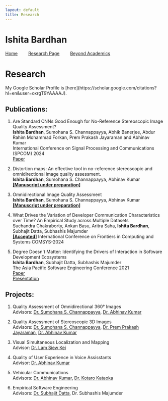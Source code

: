 ```yaml
---
layout: default
title: Research
---
```

<h1>Ishita Bardhan</h1>
<a href="{{ '/index' | absolute_url }}" style="margin-right: 30px;">Home</a>
<a href="{{ '/research' | absolute_url }}" style="margin-right: 30px;">Research Page</a>
<a href="{{ '/beyond_acad' | absolute_url }}">Beyond Academics</a>
<br>

<h1>Research</h1>
My Google Scholar Profile is [here](https://scholar.google.com/citations?hl=en&user=oxrgT9YAAAAJ).

<h2>Publications:</h2>

1. Are Standard CNNs Good Enough for No-Reference Stereoscopic Image Quality Assessment?<br>
<b>Ishita Bardhan</b>, Sumohana S. Channappayya, Abhik Banerjee, Abdur Rahim Mohammad Forkan, Prem Prakash Jayaraman and Abhinav Kumar<br>
International Conference on Signal Processing and Communications (SPCOM) 2024<br>
[Paper](https://ieeexplore.ieee.org/document/10631608)<br>

3. Distortion maps: An effective tool in no-reference stereoscopic and omnidirectional image quality assessment.<br>
<b>Ishita Bardhan</b>, Sumohana S. Channappayya, Abhinav Kumar<br>
<b><u>[Manuscript under preparation]</u></b>

4. Omnidirectional Image Quality Assessment<br>
<b>Ishita Bardhan</b>, Sumohana S. Channappayya, Abhinav Kumar<br>
<b><u>[Manuscript under preparation]</u></b>

5. What Drives the Variation of Developer Communication Characteristics over Time? An Empirical Study across Multiple Datasets<br>
Suchandra Chakraborty, Ankan Basu, Aritra Saha, <b>Ishita Bardhan</b>, Subhajit Datta, Subhashis Majumder<br>
<b><u>[Accepted]</u></b> International Conference on Frontiers in Computing and Systems COMSYS-2024

6. Degree Doesn't Matter: Identifying the Drivers of Interaction in Software Development Ecosystems<br>
<b>Ishita Bardhan</b>, Subhajit Datta, Subhashis Majumder<br>
The Asia Pacific Software Engineering Conference 2021<br>
[Paper](https://ieeexplore.ieee.org/document/9711990)<br>
[Presentation](https://www.youtube.com/watch?v=NbDpLYdWueU)<br>

<h2>Projects:</h2>

1. Quality Assessment of Omnidirectional 360° Images<br>
Advisors: [Dr. Sumohana S. Channappayya](https://people.iith.ac.in/sumohana/), [Dr. Abhinav Kumar](https://people.iith.ac.in/abhinavkumar/index.html)


2. Quality Assessment of Stereoscopic 3D Images<br>
Advisors: [Dr. Sumohana S. Channappayya](https://people.iith.ac.in/sumohana/), [Dr. Prem Prakash Jayaraman](https://www.swinburne.edu.au/research/our-research/access-our-research/find-a-researcher-or-supervisor/researcher-profile/?id=pjayaraman), [Dr. Abhinav Kumar](https://people.iith.ac.in/abhinavkumar/index.html)


3. Visual Simultaneous Localization and Mapping<br>
Advisor: [Dr. Lam Siew Kei](https://personal.ntu.edu.sg/assklam/)


4. Quality of User Experience in Voice Assisstants<br>
Advisor: [Dr. Abhinav Kumar](https://people.iith.ac.in/abhinavkumar/index.html)


5. Vehicular Communications<br>
Advisors: [Dr. Abhinav Kumar](https://people.iith.ac.in/abhinavkumar/index.html), [Dr. Kotaro Kataoka](https://people.iith.ac.in/kotaro/)


6. Empirical Software Engineering<br>
Advisors: [Dr. Subhajit Datta](http://dattas.net/), Dr. Subhashis Majumder
